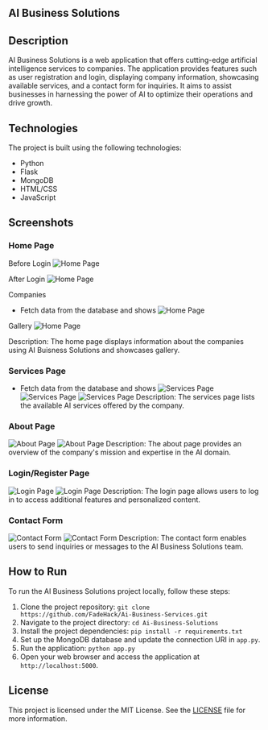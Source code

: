 ## AI Business Solutions

## Description

AI Business Solutions is a web application that offers cutting-edge artificial intelligence services to companies. The application provides features such as user registration and login, displaying company information, showcasing available services, and a contact form for inquiries. It aims to assist businesses in harnessing the power of AI to optimize their operations and drive growth.

## Technologies

The project is built using the following technologies:

- Python
- Flask
- MongoDB
- HTML/CSS
- JavaScript

## Screenshots

### Home Page
Before Login
![Home Page](static/screenshots/home.png)

After Login
![Home Page](static/screenshots/homeLoged.png)

Companies
- Fetch data from the database and shows
![Home Page](static/screenshots/companies.png)

Gallery
![Home Page](static/screenshots/gallery.png)

Description: The home page displays information about the companies using AI Buisness Solutions and showcases gallery.


### Services Page
- Fetch data from the database and shows
![Services Page](static/screenshots/services1.png)
![Services Page](static/screenshots/services2.png)
![Services Page](static/screenshots/services3.png)
Description: The services page lists the available AI services offered by the company.

### About Page
![About Page](static/screenshots/about1.png)
![About Page](static/screenshots/about2.png)
Description: The about page provides an overview of the company's mission and expertise in the AI domain.

### Login/Register Page
![Login Page](static/screenshots/login.png)
![Login Page](static/screenshots/register.png)
Description: The login page allows users to log in to access additional features and personalized content.

### Contact Form
![Contact Form](static/screenshots/contact.png)
![Contact Form](static/screenshots/contactSent.png)
Description: The contact form enables users to send inquiries or messages to the AI Business Solutions team.

## How to Run

To run the AI Business Solutions project locally, follow these steps:

1. Clone the project repository: `git clone https://github.com/FadeHack/Ai-Business-Services.git`
2. Navigate to the project directory: `cd Ai-Business-Solutions`
3. Install the project dependencies: `pip install -r requirements.txt`
4. Set up the MongoDB database and update the connection URI in `app.py`.
5. Run the application: `python app.py`
6. Open your web browser and access the application at `http://localhost:5000`.

## License

This project is licensed under the MIT License. See the [LICENSE](LICENSE) file for more information.
